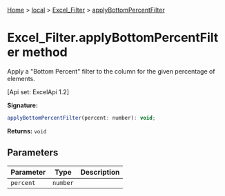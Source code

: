 [Home](./index) &gt; [local](local.md) &gt; [Excel\_Filter](local.excel_filter.md) &gt; [applyBottomPercentFilter](local.excel_filter.applybottompercentfilter.md)

# Excel\_Filter.applyBottomPercentFilter method

Apply a "Bottom Percent" filter to the column for the given percentage of elements. 

 \[Api set: ExcelApi 1.2\]

**Signature:**
```javascript
applyBottomPercentFilter(percent: number): void;
```
**Returns:** `void`

## Parameters

|  Parameter | Type | Description |
|  --- | --- | --- |
|  `percent` | `number` |  |

